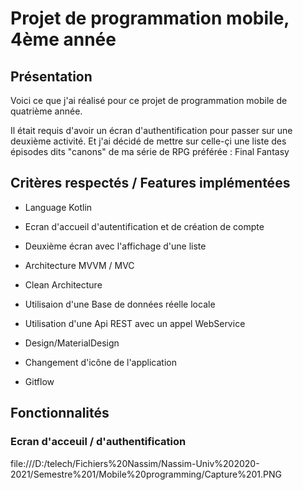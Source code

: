 # **Projet de programmation mobile, 4ème année**

## **Présentation**

Voici ce que j'ai réalisé pour ce projet de programmation mobile de quatrième année.

Il était requis d'avoir un écran d'authentification pour passer sur une deuxième activité.
Et j'ai décidé de mettre sur celle-çi une liste des épisodes dits "canons" de ma série de RPG préférée : Final Fantasy

## **Critères respectés / Features implémentées**

* Language Kotlin

* Ecran d'accueil d'autentification et de création de compte

* Deuxième écran avec l'affichage d'une liste

* Architecture MVVM / MVC

* Clean Architecture

* Utilisaion d'une Base de données réelle locale

* Utilisation d'une Api REST avec un appel WebService

* Design/MaterialDesign

* Changement d'icône de l'application

* Gitflow

## **Fonctionnalités**

### Ecran d'acceuil / d'authentification

file:///D:/telech/Fichiers%20Nassim/Nassim-Univ%202020-2021/Semestre%201/Mobile%20programming/Capture%201.PNG
